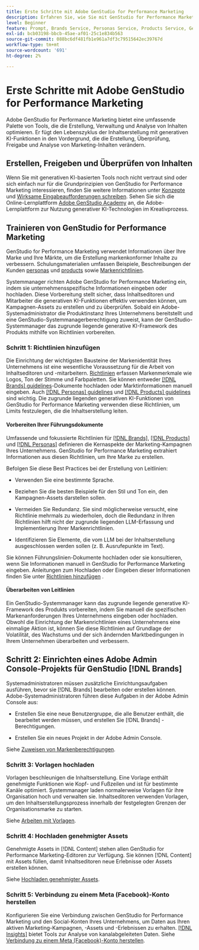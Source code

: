 ```yaml
---
title: Erste Schritte mit Adobe GenStudio for Performance Marketing
description: Erfahren Sie, wie Sie mit GenStudio for Performance Marketing beginnen, um neue Marketing-Inhalte zu generieren, die auf Ihre Marken abgestimmt sind.
level: Beginner
feature: Prompt, Brands Service, Personas Service, Products Service, Generative AI, Guidelines
exl-id: bcb03198-bbcb-45ae-af01-25c1e834b563
source-git-commit: 088bc6df481fb1e961a7df3c79515642ec39767d
workflow-type: tm+mt
source-wordcount: '691'
ht-degree: 2%

---
```


# Erste Schritte mit Adobe GenStudio for Performance Marketing

Adobe GenStudio for Performance Marketing bietet eine umfassende Palette von Tools, die die Erstellung, Verwaltung und Analyse von Inhalten optimieren. Er fügt den Lebenszyklus der Inhaltserstellung mit generativen KI-Funktionen in den Vordergrund, die die Erstellung, Überprüfung, Freigabe und Analyse von Marketing-Inhalten verändern.

## Erstellen, Freigeben und Überprüfen von Inhalten

Wenn Sie mit generativen KI-basierten Tools noch nicht vertraut sind oder sich einfach nur für die Grundprinzipien von GenStudio for Performance Marketing interessieren, finden Sie weitere Informationen unter [Konzepte](concepts.md) und [Wirksame Eingabeaufforderungen schreiben](effective-prompts.md). Sehen Sie sich die Online-Lernplattform [Adobe GenStudio Academy](https://learningmanager.adobe.com/genstudioacademy) an, die Adobe-Lernplattform zur Nutzung generativer KI-Technologien im Kreativprozess.

## Trainieren von GenStudio for Performance Marketing

GenStudio for Performance Marketing verwendet Informationen über Ihre Marke und Ihre Märkte, um die Erstellung markenkonformer Inhalte zu verbessern. Schulungsmaterialien umfassen Beispiele, Beschreibungen der Kunden [personas](/help/user-guide/guidelines/personas.md) und [products](/help/user-guide/guidelines/products.md) sowie [Markenrichtlinien](/help/user-guide/guidelines/overview.md).

Systemmanager richten Adobe GenStudio for Performance Marketing ein, indem sie unternehmensspezifische Informationen eingeben oder hochladen. Diese Vorbereitung stellt sicher, dass Inhaltseditoren und Mitarbeiter die generativen KI-Funktionen effektiv verwenden können, um Kampagnen-Assets zu erstellen und zu überprüfen. Sobald ein Adobe-Systemadministrator die Produktinstanz Ihres Unternehmens bereitstellt und eine GenStudio-Systemmanagerberechtigung zuweist, kann der GenStudio-Systemmanager das zugrunde liegende generative KI-Framework des Produkts mithilfe von Richtlinien vorbereiten.

### Schritt 1: Richtlinien hinzufügen

Die Einrichtung der wichtigsten Bausteine der Markenidentität Ihres Unternehmens ist eine wesentliche Voraussetzung für die Arbeit von Inhaltseditoren und -mitarbeitern. [Richtlinien](./guidelines/overview.md) erfassen Markenmerkmale wie Logos, Ton der Stimme und Farbpaletten. Sie können entweder [[!DNL Brands] guidelines](./guidelines/brands.md)-Dokumente hochladen oder Marktinformationen manuell eingeben. Auch [[!DNL Personas] guidelines](./guidelines/personas.md) und [[!DNL Products] guidelines](./guidelines/products.md) sind wichtig. Die zugrunde liegenden generativen KI-Funktionen von GenStudio for Performance Marketing verwenden diese Richtlinien, um Limits festzulegen, die die Inhaltserstellung leiten.

#### Vorbereiten Ihrer Führungsdokumente

Umfassende und fokussierte Richtlinien für [[!DNL Brands]](./guidelines/brands.md), [[!DNL Products]](./guidelines/products.md) und [[!DNL Personas]](./guidelines/personas.md) definieren die Kernaspekte der Marketing-Kampagnen Ihres Unternehmens. GenStudio for Performance Marketing extrahiert Informationen aus diesen Richtlinien, um Ihre Marke zu erstellen.

Befolgen Sie diese Best Practices bei der Erstellung von Leitlinien:

* Verwenden Sie eine bestimmte Sprache.

* Beziehen Sie die besten Beispiele für den Stil und Ton ein, den Kampagnen-Assets darstellen sollen.

* Vermeiden Sie Redundanz. Sie sind möglicherweise versucht, eine Richtlinie mehrmals zu wiederholen, doch die Redundanz in Ihren Richtlinien hilft nicht der zugrunde liegenden LLM-Erfassung und Implementierung Ihrer Markenrichtlinien.

* Identifizieren Sie Elemente, die vom LLM bei der Inhaltserstellung ausgeschlossen werden sollen (z. B. Ausrufepunkte im Text).

Sie können Führungslinien-Dokumente hochladen oder sie konsultieren, wenn Sie Informationen manuell in GenStudio for Performance Marketing eingeben. Anleitungen zum Hochladen oder Eingeben dieser Informationen finden Sie unter [Richtlinien hinzufügen](./guidelines/overview.md) .

#### Überarbeiten von Leitlinien

Ein GenStudio-Systemmanager kann das zugrunde liegende generative KI-Framework des Produkts vorbereiten, indem Sie manuell die spezifischen Markenanforderungen Ihres Unternehmens eingeben oder hochladen. Obwohl die Einrichtung der Markenrichtlinien eines Unternehmens eine einmalige Aktion ist, können Sie diese Richtlinien auf Grundlage der Volatilität, des Wachstums und der sich ändernden Marktbedingungen in Ihrem Unternehmen überarbeiten und verbessern.

## Schritt 2: Einrichten eines Adobe Admin Console-Projekts für GenStudio [!DNL Brands]

Systemadministratoren müssen zusätzliche Einrichtungsaufgaben ausführen, bevor sie [!DNL Brands] bearbeiten oder erstellen können. Adobe-Systemadministratoren führen diese Aufgaben in der Adobe Admin Console aus:

* Erstellen Sie eine neue Benutzergruppe, die alle Benutzer enthält, die bearbeitet werden müssen, und erstellen Sie [!DNL Brands] -Berechtigungen.

* Erstellen Sie ein neues Projekt in der Adobe Admin Console.

Siehe [Zuweisen von Markenberechtigungen](configure-brand-permissions.md).

### Schritt 3: Vorlagen hochladen

Vorlagen beschleunigen die Inhaltserstellung. Eine Vorlage enthält genehmigte Funktionen wie Kopf- und Fußzeilen und ist für bestimmte Kanäle optimiert. Systemmanager laden normalerweise Vorlagen für ihre Organisation hoch und verwalten sie. Inhaltseditoren verwenden Vorlagen, um den Inhaltserstellungsprozess innerhalb der festgelegten Grenzen der Organisationsmarke zu starten.

Siehe [Arbeiten mit Vorlagen](./content/use-templates.md).

### Schritt 4: Hochladen genehmigter Assets

Genehmigte Assets in [!DNL Content] stehen allen GenStudio for Performance Marketing-Editoren zur Verfügung. Sie können [!DNL Content] mit Assets füllen, damit Inhaltseditoren neue Erlebnisse oder Assets erstellen können.

Siehe [Hochladen genehmigter Assets](./content/manage-assets.md).

### Schritt 5: Verbindung zu einem Meta (Facebook)-Konto herstellen

Konfigurieren Sie eine Verbindung zwischen GenStudio for Performance Marketing und den Social-Konten Ihres Unternehmens, um Daten aus Ihren aktiven Marketing-Kampagnen, -Assets und -Erlebnissen zu erhalten. [[!DNL Insights]](./insights/overview.md) bietet Tools zur Analyse von kanalabgeleiteten Daten. Siehe [Verbindung zu einem Meta (Facebook)-Konto herstellen](./insights/connect-channel.md#meta-ads-connect).
